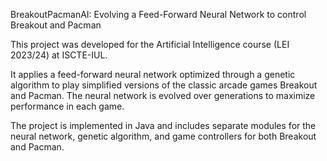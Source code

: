 BreakoutPacmanAI: Evolving a Feed-Forward Neural Network to control Breakout and Pacman

This project was developed for the Artificial Intelligence course (LEI 2023/24) at ISCTE-IUL.

It applies a feed-forward neural network optimized through a genetic algorithm to play simplified versions of the classic arcade games Breakout and Pacman. The neural network is evolved over generations to maximize performance in each game.

The project is implemented in Java and includes separate modules for the neural network, genetic algorithm, and game controllers for both Breakout and Pacman.
